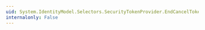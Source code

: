 ```yaml
---
uid: System.IdentityModel.Selectors.SecurityTokenProvider.EndCancelTokenCore(System.IAsyncResult)
internalonly: False
---
```

